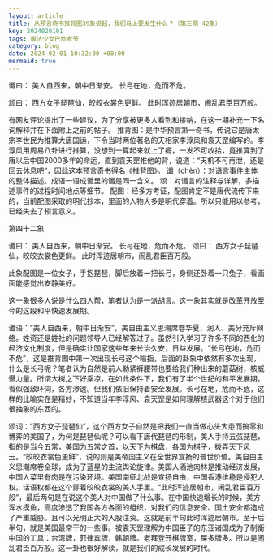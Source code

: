 ```yaml
---
layout: article
title: 从预言奇书推背图39象说起，我们马上要发生什么？（第三期-42象）
key: 2024020101
tags: 魔法少女巴依老爷
category: blog
date: 2024-02-01 10:32:00 +08:00
mermaid: true
---
```


谶曰：
美人自西来，朝中日渐安。
长弓在地，危而不危。

颂曰：
西方女子琵琶仙，皎皎衣裳色更鲜。
此时浑迹居朝市，闹乱君臣百万般。

<!--more-->

有网友评论提出了一些建议，为了分享被更多人看到和接纳，在这一期补充一下名词解释并在下面附上之前的帖子。
推背图：是中华预言第一奇书，传说它是唐太宗李世民为推算大唐国运，下令当时两位著名的天相家李淳风和袁天罡编写的。李淳风用周易八卦进行推算，没想到一算起来就上了瘾，一发不可收拾，竟推算到了唐以后中国2000多年的命运，直到袁天罡推他的背，说道：“天机不可再泄，还是回去休息吧”，因此这本预言奇书得名《推背图》。
谶（chèn）：对语言事件主体的整体描述。成语一语成谶里的谶是同一含义。
颂：对谶言的注释与详解，多描述事件的过程时间地点等细节。
配图：经多方考证，配图肯定不是唐代流传下来的，当前配图采取的明代抄本，里面的人物大多是明代穿着。所以只能用以参考，已经失去了预言意义。


第四十二象

谶曰：
美人自西来，朝中日渐安。
长弓在地，危而不危。
颂曰：
西方女子琵琶仙，皎皎衣裳色更鲜。
此时浑迹居朝市，闹乱君臣百万般。
 
此象配图是一位女子，手抱琵琶，脚后放着一把长弓，身侧还卧着一只兔子，看画面能感觉出安静美好。

这一象很多人说是什么四人帮，笔者认为是一派胡言。这一象其实就是改革开放至今的这段和平快速发展期。

谶语：“美人自西来，朝中日渐安”，美自由主义思潮席卷华夏，润人、美分充斥网络。姓资还是姓社的问题领导人已经解答过了。虽然引入学习了许多不同的西化的经济文化制度，但是确实让国家这些年来长治久安，日益发展。“长弓在地，危而不危”，这是推背图中第一次出现长弓这个喻指，后面的卦象中依然有多次出现，什么是长弓呢？笔者认为自然是前人勒紧裤腰带也要给我们种出来的蘑菇树，核威慑力量。所谓大树之下好乘凉，在如此条件下，我们有了半个世纪的和平发展期。看似强敌环伺，各方渗透。但我们依旧保持着安全发展。长弓在地，危而不危，这样的比喻实在是精妙，不知道当年李淳风、袁天罡是如何理解核武器这个对于他们很抽象的东西的。

颂词：“西方女子琵琶仙”，这个西方女子自然是把我们一直当做心头大患而搞零和博弈的美国了，为何是琵琶仙呢？可以看下唐代琵琶的形制，美人手持五弦琵琶，指的是当今五常，美国为五常之首，以天下为棋盘，各国为棋子，拨弄天下风云。“皎皎衣裳色更鲜”，说的则是美帝国主义在全世界宣扬的普世价值。美自由主义思潮席卷全球，成为了蓝星的主流舆论旋律。美国人酒池肉林是推动经济发展，中国人菜里有肉是在污染环境。美国南征北战是宣扬自由，中国香港维稳是侵犯人权。话语权都在这个穿着皎皎衣裳的美人手里。“此时浑迹居朝市，闹乱君臣百万般”，最后两句是在说这个美人对中国做了什么事。在中国快速增长的时候，美方浑水摸鱼，高度渗透了我国各方各面的组织，对我们的信息安全、国土安全都造成了严重威胁。且可以光明正大的入股注资。这就是前半句此时浑迹居朝市。至于后半句，就是美国最常干的一些事。被袁天罡理解为中国臣子的东亚诸国成为了制衡中国的工具：台湾牌，菲律宾牌，韩朝牌。老拜登开棋牌室，屎多牌多。所以是闹乱君臣百万般。这一卦也很好解读，就是我们的成长发展的时代。
